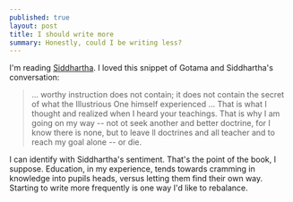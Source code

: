```yaml
---
published: true
layout: post
title: I should write more
summary: Honestly, could I be writing less?
---
```


I'm reading <a href="http://en.wikipedia.org/wiki/Siddhartha_(novel)">Siddhartha</a>.  I loved this snippet of Gotama and Siddhartha's conversation:
    
> ... worthy instruction does not contain; it does not contain the secret of what the Illustrious One himself experienced ... That is what I thought and realized when I heard your teachings.  That is why I am going on my way -- not ot seek another and better doctrine, for I know there is none, but to leave ll doctrines and all teacher and to reach my goal alone -- or die.

I can identify with Siddhartha's sentiment.  That's the point of the book, I suppose.  Education, in my experience, tends towards cramming in knowledge into pupils heads, versus letting them find their own way.  Starting to write more frequently is one way I'd like to rebalance.  
